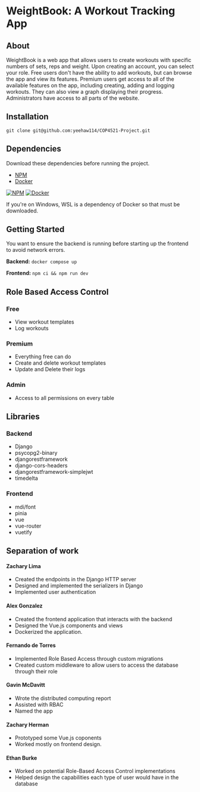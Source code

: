 # WeightBook: A Workout Tracking App
## About
WeightBook is a web app that allows users to create workouts with specific numbers of sets, reps and weight. Upon creating an account, you can select your role. Free users don't have the ability to add workouts, but can browse the app and view its features. Premium users get access to all of the available features on the app, including creating, adding and logging workouts. They can also view a graph displaying their progress. Administrators have access to all parts of the website.


## Installation
```git clone git@github.com:yeehaw114/COP4521-Project.git```

## Dependencies
Download these dependencies before running the project.
- [NPM](https://docs.npmjs.com/downloading-and-installing-node-js-and-npm)
- [Docker](https://docs.docker.com/engine/install/)

[![NPM](https://skillicons.dev/icons?i=npm)](https://docs.npmjs.com/downloading-and-installing-node-js-and-npm)
[![Docker](https://skillicons.dev/icons?i=docker)](https://docs.docker.com/engine/install/)

If you're on Windows, WSL is a dependency of Docker so that must be downloaded.

## Getting Started
You want to ensure the backend is running before starting up the frontend to avoid network errors.

__Backend:__ `docker compose up`

__Frontend:__ `npm ci && npm run dev`

## Role Based Access Control

### Free
- View workout templates
- Log workouts

### Premium
- Everything free can do
- Create and delete workout templates
- Update and Delete their logs

### Admin
- Access to all permissions on every table

## Libraries

### Backend

- Django
- psycopg2-binary
- djangorestframework
- django-cors-headers
- djangorestframework-simplejwt
- timedelta 


### Frontend

- mdi/font
- pinia
- vue
- vue-router
- vuetify

## Separation of work

#### Zachary Lima
- Created the endpoints in the Django HTTP server
- Designed and implemented the serializers in Django
- Implemented user authentication

#### Alex Gonzalez
- Created the frontend application that interacts with the backend
- Designed the Vue.js components and views
- Dockerized the application.

#### Fernando de Torres
- Implemented Role Based Access through custom migrations
- Created custom middleware to allow users to access the database through their role

#### Gavin McDavitt
- Wrote the distributed computing report
- Assisted with RBAC
- Named the app

#### Zachary Herman
- Prototyped some Vue.js coponents
- Worked mostly on frontend design.

#### Ethan Burke
- Worked on potential Role-Based Access Control implementations
- Helped design the capabilities each type of user would have in the database

